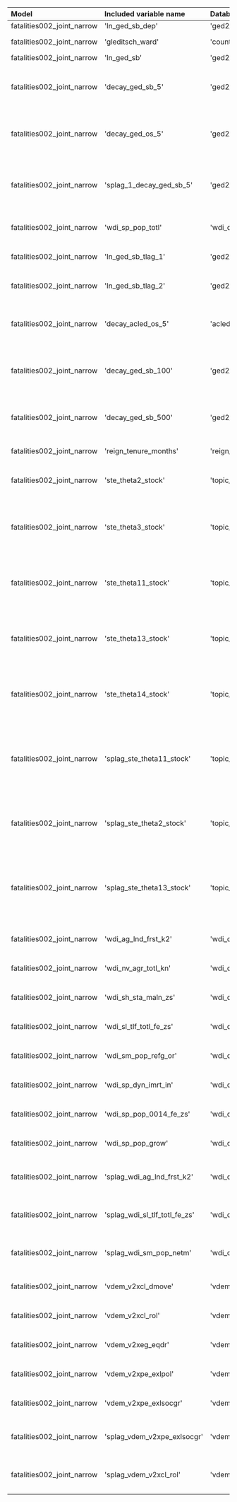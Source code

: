 | Model                      | Included variable name        | Database variable name                | Transformations                                                                                                                                                                |
|:---------------------------|:------------------------------|:--------------------------------------|:-------------------------------------------------------------------------------------------------------------------------------------------------------------------------------|
| fatalities002_joint_narrow | 'ln_ged_sb_dep'               | 'ged2_cm.ged_sb_best_sum_nokgi'       | ["'missing.fill'", "'ops.ln'"]                                                                                                                                                 |
| fatalities002_joint_narrow | 'gleditsch_ward'              | 'country.gwcode'                      | ["'missing.replace_na'", "'missing.fill'"]                                                                                                                                     |
| fatalities002_joint_narrow | 'ln_ged_sb'                   | 'ged2_cm.ged_sb_best_sum_nokgi'       | ["'missing.fill'", "'ops.ln'"]                                                                                                                                                 |
| fatalities002_joint_narrow | 'decay_ged_sb_5'              | 'ged2_cm.ged_sb_best_sum_nokgi'       | ["'missing.replace_na'", "'temporal.decay'", "'temporal.time_since'", "'bool.gte'", "'missing.replace_na'"]                                                                    |
| fatalities002_joint_narrow | 'decay_ged_os_5'              | 'ged2_cm.ged_os_best_sum_nokgi'       | ["'missing.replace_na'", "'temporal.decay'", "'temporal.time_since'", "'bool.gte'", "'missing.replace_na'"]                                                                    |
| fatalities002_joint_narrow | 'splag_1_decay_ged_sb_5'      | 'ged2_cm.ged_sb_best_sum_nokgi'       | ["'missing.replace_na'", "'spatial.countrylag'", "'temporal.decay'", "'temporal.time_since'", "'bool.gte'", "'missing.replace_na'"]                                            |
| fatalities002_joint_narrow | 'wdi_sp_pop_totl'             | 'wdi_cy.wdi_sp_pop_totl'              | ["'missing.fill'", "'temporal.tlag'", "'missing.fill'"]                                                                                                                        |
| fatalities002_joint_narrow | 'ln_ged_sb_tlag_1'            | 'ged2_cm.ged_sb_best_sum_nokgi'       | ["'missing.fill'", "'temporal.tlag'", "'missing.fill'", "'ops.ln'"]                                                                                                            |
| fatalities002_joint_narrow | 'ln_ged_sb_tlag_2'            | 'ged2_cm.ged_sb_best_sum_nokgi'       | ["'missing.fill'", "'temporal.tlag'", "'missing.fill'", "'ops.ln'"]                                                                                                            |
| fatalities002_joint_narrow | 'decay_acled_os_5'            | 'acled2_cm.acled_os_fat'              | ["'missing.replace_na'", "'temporal.decay'", "'temporal.time_since'", "'bool.gte'", "'missing.replace_na'"]                                                                    |
| fatalities002_joint_narrow | 'decay_ged_sb_100'            | 'ged2_cm.ged_sb_best_sum_nokgi'       | ["'missing.replace_na'", "'temporal.decay'", "'temporal.time_since'", "'bool.gte'", "'missing.replace_na'"]                                                                    |
| fatalities002_joint_narrow | 'decay_ged_sb_500'            | 'ged2_cm.ged_sb_best_sum_nokgi'       | ["'missing.replace_na'", "'temporal.decay'", "'temporal.time_since'", "'bool.gte'", "'missing.replace_na'"]                                                                    |
| fatalities002_joint_narrow | 'reign_tenure_months'         | 'reign_cm.tenure_months'              | ["'missing.replace_na'", "'missing.fill'"]                                                                                                                                     |
| fatalities002_joint_narrow | 'ste_theta2_stock'            | 'topic_cm.topic_sanctions'            | ["'missing.fill'", "'temporal.tlag'", "'missing.replace_na'", "'missing.fill'"]                                                                                                |
| fatalities002_joint_narrow | 'ste_theta3_stock'            | 'topic_cm.topic_life'                 | ["'missing.fill'", "'temporal.moving_average'", "'missing.fill'", "'temporal.tlag'", "'missing.replace_na'", "'missing.fill'"]                                                 |
| fatalities002_joint_narrow | 'ste_theta11_stock'           | 'topic_cm.topic_diplomacy'            | ["'missing.fill'", "'temporal.moving_average'", "'missing.fill'", "'temporal.tlag'", "'missing.replace_na'", "'missing.fill'"]                                                 |
| fatalities002_joint_narrow | 'ste_theta13_stock'           | 'topic_cm.topic_sports'               | ["'missing.fill'", "'temporal.moving_average'", "'missing.fill'", "'temporal.tlag'", "'missing.replace_na'", "'missing.fill'"]                                                 |
| fatalities002_joint_narrow | 'ste_theta14_stock'           | 'topic_cm.topic_judiciary'            | ["'missing.fill'", "'temporal.moving_average'", "'missing.fill'", "'temporal.tlag'", "'missing.replace_na'", "'missing.fill'"]                                                 |
| fatalities002_joint_narrow | 'splag_ste_theta11_stock'     | 'topic_cm.topic_diplomacy'            | ["'missing.replace_na'", "'spatial.countrylag'", "'missing.fill'", "'temporal.moving_average'", "'missing.fill'", "'temporal.tlag'", "'missing.replace_na'", "'missing.fill'"] |
| fatalities002_joint_narrow | 'splag_ste_theta2_stock'      | 'topic_cm.topic_sanctions'            | ["'missing.replace_na'", "'spatial.countrylag'", "'missing.fill'", "'temporal.tlag'", "'missing.replace_na'", "'missing.fill'"]                                                |
| fatalities002_joint_narrow | 'splag_ste_theta13_stock'     | 'topic_cm.topic_sports'               | ["'missing.replace_na'", "'spatial.countrylag'", "'missing.fill'", "'temporal.moving_average'", "'missing.fill'", "'temporal.tlag'", "'missing.replace_na'", "'missing.fill'"] |
| fatalities002_joint_narrow | 'wdi_ag_lnd_frst_k2'          | 'wdi_cy.wdi_ag_lnd_frst_k2'           | ["'missing.fill'", "'temporal.tlag'", "'missing.fill'"]                                                                                                                        |
| fatalities002_joint_narrow | 'wdi_nv_agr_totl_kn'          | 'wdi_cy.wdi_nv_agr_totl_kn'           | ["'missing.fill'", "'temporal.tlag'", "'missing.fill'"]                                                                                                                        |
| fatalities002_joint_narrow | 'wdi_sh_sta_maln_zs'          | 'wdi_cy.wdi_sh_sta_maln_zs'           | ["'missing.fill'", "'temporal.tlag'", "'missing.fill'"]                                                                                                                        |
| fatalities002_joint_narrow | 'wdi_sl_tlf_totl_fe_zs'       | 'wdi_cy.wdi_sl_tlf_totl_fe_zs'        | ["'missing.fill'", "'temporal.tlag'", "'missing.fill'"]                                                                                                                        |
| fatalities002_joint_narrow | 'wdi_sm_pop_refg_or'          | 'wdi_cy.wdi_sm_pop_refg_or'           | ["'missing.fill'", "'temporal.tlag'", "'missing.fill'"]                                                                                                                        |
| fatalities002_joint_narrow | 'wdi_sp_dyn_imrt_in'          | 'wdi_cy.wdi_sp_dyn_imrt_in'           | ["'missing.fill'", "'temporal.tlag'", "'missing.fill'"]                                                                                                                        |
| fatalities002_joint_narrow | 'wdi_sp_pop_0014_fe_zs'       | 'wdi_cy.wdi_sp_pop_0014_fe_zs'        | ["'missing.fill'", "'temporal.tlag'", "'missing.fill'"]                                                                                                                        |
| fatalities002_joint_narrow | 'wdi_sp_pop_grow'             | 'wdi_cy.wdi_sp_pop_grow'              | ["'missing.fill'", "'temporal.tlag'", "'missing.fill'"]                                                                                                                        |
| fatalities002_joint_narrow | 'splag_wdi_ag_lnd_frst_k2'    | 'wdi_cy.wdi_ag_lnd_frst_k2'           | ["'missing.replace_na'", "'spatial.countrylag'", "'temporal.tlag'", "'missing.fill'"]                                                                                          |
| fatalities002_joint_narrow | 'splag_wdi_sl_tlf_totl_fe_zs' | 'wdi_cy.wdi_sl_tlf_totl_fe_zs'        | ["'missing.replace_na'", "'spatial.countrylag'", "'temporal.tlag'", "'missing.fill'"]                                                                                          |
| fatalities002_joint_narrow | 'splag_wdi_sm_pop_netm'       | 'wdi_cy.wdi_sm_pop_netm'              | ["'missing.replace_na'", "'spatial.countrylag'", "'temporal.tlag'", "'missing.fill'"]                                                                                          |
| fatalities002_joint_narrow | 'vdem_v2xcl_dmove'            | 'vdem_v12_cy.vdem_v12_v2xcl_dmove'    | ["'missing.fill'", "'temporal.tlag'", "'missing.fill'"]                                                                                                                        |
| fatalities002_joint_narrow | 'vdem_v2xcl_rol'              | 'vdem_v12_cy.vdem_v12_v2xcl_rol'      | ["'missing.fill'", "'temporal.tlag'", "'missing.fill'"]                                                                                                                        |
| fatalities002_joint_narrow | 'vdem_v2xeg_eqdr'             | 'vdem_v12_cy.vdem_v12_v2xeg_eqdr'     | ["'missing.fill'", "'temporal.tlag'", "'missing.fill'"]                                                                                                                        |
| fatalities002_joint_narrow | 'vdem_v2xpe_exlpol'           | 'vdem_v12_cy.vdem_v12_v2xpe_exlpol'   | ["'missing.fill'", "'temporal.tlag'", "'missing.fill'"]                                                                                                                        |
| fatalities002_joint_narrow | 'vdem_v2xpe_exlsocgr'         | 'vdem_v12_cy.vdem_v12_v2xpe_exlsocgr' | ["'missing.fill'", "'temporal.tlag'", "'missing.fill'"]                                                                                                                        |
| fatalities002_joint_narrow | 'splag_vdem_v2xpe_exlsocgr'   | 'vdem_v12_cy.vdem_v12_v2xpe_exlsocgr' | ["'missing.replace_na'", "'spatial.countrylag'", "'temporal.tlag'", "'missing.fill'"]                                                                                          |
| fatalities002_joint_narrow | 'splag_vdem_v2xcl_rol'        | 'vdem_v12_cy.vdem_v12_v2xcl_rol'      | ["'missing.replace_na'", "'spatial.countrylag'", "'temporal.tlag'", "'missing.fill'"]                                                                                          |